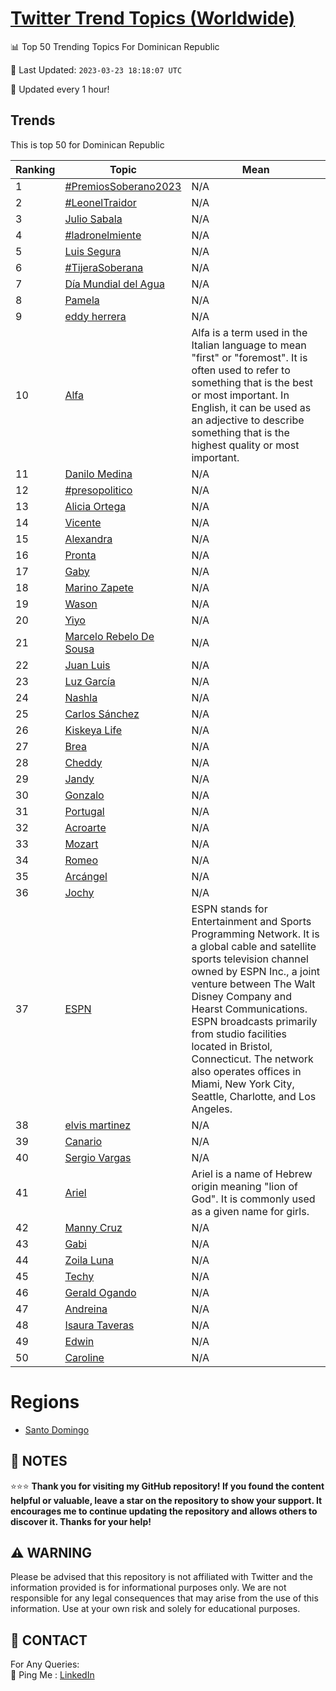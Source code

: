 [Twitter Trend Topics (Worldwide)](https://github.com/ErcinDedeoglu/Twitter-Trend-Topics)
==========


📊 Top 50 Trending Topics For Dominican Republic

📆 Last Updated: `2023-03-23 18:18:07 UTC`

🔧 Updated every 1 hour!


## Trends

This is top 50 for Dominican Republic

| Ranking | Topic | Mean |
| ------- | ------------ | ------------ |
| 1 | [#PremiosSoberano2023](http://twitter.com/search?q=%23PremiosSoberano2023) | N/A |
| 2 | [#LeonelTraidor](http://twitter.com/search?q=%23LeonelTraidor) | N/A |
| 3 | [Julio Sabala](http://twitter.com/search?q=Julio+Sabala) | N/A |
| 4 | [#ladronelmiente](http://twitter.com/search?q=%23ladronelmiente) | N/A |
| 5 | [Luis Segura](http://twitter.com/search?q=Luis+Segura) | N/A |
| 6 | [#TijeraSoberana](http://twitter.com/search?q=%23TijeraSoberana) | N/A |
| 7 | [Día Mundial del Agua](http://twitter.com/search?q=D%c3%ada+Mundial+del+Agua) | N/A |
| 8 | [Pamela](http://twitter.com/search?q=Pamela) | N/A |
| 9 | [eddy herrera](http://twitter.com/search?q=eddy+herrera) | N/A |
| 10 | [Alfa](http://twitter.com/search?q=Alfa) | Alfa is a term used in the Italian language to mean "first" or "foremost". It is often used to refer to something that is the best or most important. In English, it can be used as an adjective to describe something that is the highest quality or most important. |
| 11 | [Danilo Medina](http://twitter.com/search?q=Danilo+Medina) | N/A |
| 12 | [#presopolitico](http://twitter.com/search?q=%23presopolitico) | N/A |
| 13 | [Alicia Ortega](http://twitter.com/search?q=Alicia+Ortega) | N/A |
| 14 | [Vicente](http://twitter.com/search?q=Vicente) | N/A |
| 15 | [Alexandra](http://twitter.com/search?q=Alexandra) | N/A |
| 16 | [Pronta](http://twitter.com/search?q=Pronta) | N/A |
| 17 | [Gaby](http://twitter.com/search?q=Gaby) | N/A |
| 18 | [Marino Zapete](http://twitter.com/search?q=Marino+Zapete) | N/A |
| 19 | [Wason](http://twitter.com/search?q=Wason) | N/A |
| 20 | [Yiyo](http://twitter.com/search?q=Yiyo) | N/A |
| 21 | [Marcelo Rebelo De Sousa](http://twitter.com/search?q=Marcelo+Rebelo+De+Sousa) | N/A |
| 22 | [Juan Luis](http://twitter.com/search?q=Juan+Luis) | N/A |
| 23 | [Luz García](http://twitter.com/search?q=Luz+Garc%c3%ada) | N/A |
| 24 | [Nashla](http://twitter.com/search?q=Nashla) | N/A |
| 25 | [Carlos Sánchez](http://twitter.com/search?q=Carlos+S%c3%a1nchez) | N/A |
| 26 | [Kiskeya Life](http://twitter.com/search?q=Kiskeya+Life) | N/A |
| 27 | [Brea](http://twitter.com/search?q=Brea) | N/A |
| 28 | [Cheddy](http://twitter.com/search?q=Cheddy) | N/A |
| 29 | [Jandy](http://twitter.com/search?q=Jandy) | N/A |
| 30 | [Gonzalo](http://twitter.com/search?q=Gonzalo) | N/A |
| 31 | [Portugal](http://twitter.com/search?q=Portugal) | N/A |
| 32 | [Acroarte](http://twitter.com/search?q=Acroarte) | N/A |
| 33 | [Mozart](http://twitter.com/search?q=Mozart) | N/A |
| 34 | [Romeo](http://twitter.com/search?q=Romeo) | N/A |
| 35 | [Arcángel](http://twitter.com/search?q=Arc%c3%a1ngel) | N/A |
| 36 | [Jochy](http://twitter.com/search?q=Jochy) | N/A |
| 37 | [ESPN](http://twitter.com/search?q=ESPN) | ESPN stands for Entertainment and Sports Programming Network. It is a global cable and satellite sports television channel owned by ESPN Inc., a joint venture between The Walt Disney Company and Hearst Communications. ESPN broadcasts primarily from studio facilities located in Bristol, Connecticut. The network also operates offices in Miami, New York City, Seattle, Charlotte, and Los Angeles. |
| 38 | [elvis martinez](http://twitter.com/search?q=elvis+martinez) | N/A |
| 39 | [Canario](http://twitter.com/search?q=Canario) | N/A |
| 40 | [Sergio Vargas](http://twitter.com/search?q=Sergio+Vargas) | N/A |
| 41 | [Ariel](http://twitter.com/search?q=Ariel) | Ariel is a name of Hebrew origin meaning "lion of God". It is commonly used as a given name for girls. |
| 42 | [Manny Cruz](http://twitter.com/search?q=Manny+Cruz) | N/A |
| 43 | [Gabi](http://twitter.com/search?q=Gabi) | N/A |
| 44 | [Zoila Luna](http://twitter.com/search?q=Zoila+Luna) | N/A |
| 45 | [Techy](http://twitter.com/search?q=Techy) | N/A |
| 46 | [Gerald Ogando](http://twitter.com/search?q=Gerald+Ogando) | N/A |
| 47 | [Andreina](http://twitter.com/search?q=Andreina) | N/A |
| 48 | [Isaura Taveras](http://twitter.com/search?q=Isaura+Taveras) | N/A |
| 49 | [Edwin](http://twitter.com/search?q=Edwin) | N/A |
| 50 | [Caroline](http://twitter.com/search?q=Caroline) | N/A |



# Regions

* [Santo Domingo](</Dominican Republic/Santo Domingo.md>)



## 📝 NOTES

⭐⭐⭐ **Thank you for visiting my GitHub repository! If you found the content helpful or valuable, leave a star on the repository to show your support. It encourages me to continue updating the repository and allows others to discover it. Thanks for your help!**


## ⚠️ WARNING

Please be advised that this repository is not affiliated with Twitter and the information provided is for informational purposes only. We are not responsible for any legal consequences that may arise from the use of this information. Use at your own risk and solely for educational purposes.


## 📨 CONTACT

 For Any Queries:  
            🏓 Ping Me : [LinkedIn](https://www.linkedin.com/in/ercindedeoglu/)

